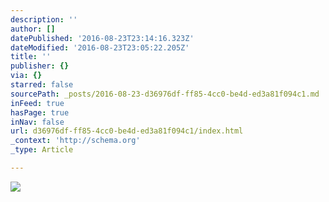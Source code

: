 ```yaml
---
description: ''
author: []
datePublished: '2016-08-23T23:14:16.323Z'
dateModified: '2016-08-23T23:05:22.205Z'
title: ''
publisher: {}
via: {}
starred: false
sourcePath: _posts/2016-08-23-d36976df-ff85-4cc0-be4d-ed3a81f094c1.md
inFeed: true
hasPage: true
inNav: false
url: d36976df-ff85-4cc0-be4d-ed3a81f094c1/index.html
_context: 'http://schema.org'
_type: Article

---
```

![](https://the-grid-user-content.s3-us-west-2.amazonaws.com/7fbe252f-0dd3-4931-8783-a7b81b5b67f5.jpg)